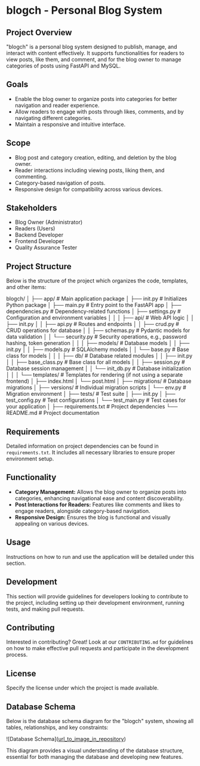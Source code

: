 # blogch - Personal Blog System

## Project Overview
"blogch" is a personal blog system designed to publish, manage, and interact with content effectively. It supports functionalities for readers to view posts, like them, and comment, and for the blog owner to manage categories of posts using FastAPI and MySQL.

## Goals
- Enable the blog owner to organize posts into categories for better navigation and reader experience.
- Allow readers to engage with posts through likes, comments, and by navigating different categories.
- Maintain a responsive and intuitive interface.

## Scope
- Blog post and category creation, editing, and deletion by the blog owner.
- Reader interactions including viewing posts, liking them, and commenting.
- Category-based navigation of posts.
- Responsive design for compatibility across various devices.

## Stakeholders
- Blog Owner (Administrator)
- Readers (Users)
- Backend Developer
- Frontend Developer
- Quality Assurance Tester

## Project Structure
Below is the structure of the project which organizes the code, templates, and other items:

blogch/
│
├── app/ # Main application package
│ ├── init.py # Initializes Python package
│ ├── main.py # Entry point to the FastAPI app
│ ├── dependencies.py # Dependency-related functions
│ ├── settings.py # Configuration and environment variables
│ │
│ ├── api/ # Web API logic
│ │ ├── init.py
│ │ ├── api.py # Routes and endpoints
│ │ ├── crud.py # CRUD operations for database
│ │ ├── schemas.py # Pydantic models for data validation
│ │ └── security.py # Security operations, e.g., password hashing, token generation
│ │
│ ├── models/ # Database models
│ │ ├── init.py
│ │ ├── models.py # SQLAlchemy models
│ │ └── base.py # Base class for models
│ │
│ ├── db/ # Database related modules
│ │ ├── init.py
│ │ ├── base_class.py # Base class for all models
│ │ ├── session.py # Database session management
│ │ └── init_db.py # Database initialization
│ │
│ └── templates/ # Templates for rendering (if not using a separate frontend)
│ ├── index.html
│ └── post.html
│
├── migrations/ # Database migrations
│ ├── versions/ # Individual migration scripts
│ └── env.py # Migration environment
│
├── tests/ # Test suite
│ ├── init.py
│ ├── test_config.py # Test configurations
│ └── test_main.py # Test cases for your application
│
├── requirements.txt # Project dependencies
└── README.md # Project documentation


## Requirements
Detailed information on project dependencies can be found in `requirements.txt`. It includes all necessary libraries to ensure proper environment setup.

## Functionality
- **Category Management:** Allows the blog owner to organize posts into categories, enhancing navigational ease and content discoverability.
- **Post Interactions for Readers:** Features like comments and likes to engage readers, alongside category-based navigation.
- **Responsive Design:** Ensures the blog is functional and visually appealing on various devices.

## Usage
Instructions on how to run and use the application will be detailed under this section.

## Development
This section will provide guidelines for developers looking to contribute to the project, including setting up their development environment, running tests, and making pull requests.

## Contributing
Interested in contributing? Great! Look at our `CONTRIBUTING.md` for guidelines on how to make effective pull requests and participate in the development process.

## License
Specify the license under which the project is made available.


## Database Schema

Below is the database schema diagram for the "blogch" system, showing all tables, relationships, and key constraints:

![Database Schema]([url_to_image_in_repository](https://github.com/yourusername/yourrepository/blob/main/path/to/image.png
))

This diagram provides a visual understanding of the database structure, essential for both managing the database and developing new features.

